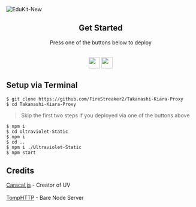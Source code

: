 

![EduKit-New](https://socialify.git.ci/FireStreaker2/Takanashi-Kiara-Proxy/image?description=1&forks=1&issues=1&name=1&owner=1&pattern=Signal&pulls=1&stargazers=1&theme=Dark)

</div>

<div align="center">
         <h2>Get Started</h2>
         <a>Press one of the buttons below to deploy</a>
         <br>
         <br>
               
<a href="https://replit.com/new/github/FireStreaker2/Takanashi-Kiara-Proxy"><img height="30px" src="https://amethystnetwork-dev.github.io/assets/replit.svg"><img></a>
<a href="https://app.koyeb.com/deploy?type=git&repository=github.com/FireStreaker2/Takanashi-Kiara-Proxy&branch=main&name=edukit"><img height="30px" src="https://img.shields.io/badge/koyeb-121212.svg?style=for-the-badge&logo=koyeb&logoColor=87fcc4"><img></a>
</div>

## Setup via Terminal
```
$ git clone https://github.com/FireStreaker2/Takanashi-Kiara-Proxy
$ cd Takanashi-Kiara-Proxy
```
> Skip the first two steps if you deployed via one of the buttons above
```
$ npm i
$ cd Ultraviolet-Static
$ npm i
$ cd ..
$ npm i ./Ultraviolet-Static
$ npm start
```

## Credits

[Caracal.js](https://github.com/caracal-js) - Creator of UV 
<br></br>
[TompHTTP](https://github.com/tomphttp) - Bare Node Server
</div>

